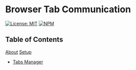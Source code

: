 # Browser Tab Communication

[![License: MIT](https://img.shields.io/badge/License-MIT-yellow.svg)](https://github.com/kramer2005/express-async-error-handler/blob/master/LICENSE)
[![NPM](https://img.shields.io/badge/1.0.0-NPM-CC3838)](https://www.npmjs.com/package/@kramerdev/express-async-error-handler)

## Table of Contents
[About](#about)
[Setup](#setup)
- [Tabs Manager](#tabs-manager)